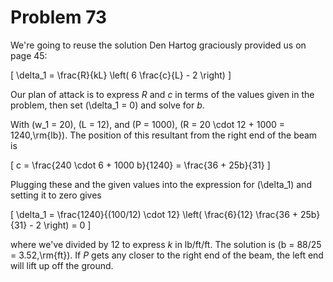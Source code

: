 # Problem 73 #

We're going to reuse the solution Den Hartog graciously provided us on page 45:

\[ \delta_1 = \frac{R}{kL} \left( 6 \frac{c}{L} - 2 \right) \]

Our plan of attack is to express *R* and *c* in terms of the values given in the problem, then set \(\delta_1 = 0\) and solve for *b*.

With \(w_1 = 20\), \(L = 12\), and \(P = 1000\), \(R = 20 \cdot 12 + 1000 = 1240\,\rm{lb}\). The position of this resultant from the right end of the beam is

\[ c = \frac{240 \cdot 6 + 1000 b}{1240} = \frac{36 + 25b}{31} \]

Plugging these and the given values into the expression for \(\delta_1\) and setting it to zero gives

\[ \delta_1 = \frac{1240}{(100/12) \cdot 12} \left( \frac{6}{12} \frac{36 + 25b}{31} - 2 \right) = 0 \]

where we've divided by 12 to express *k* in lb/ft/ft. The solution is \(b = 88/25 = 3.52\,\rm{ft}\). If *P* gets any closer to the right end of the beam, the left end will lift up off the ground.
